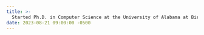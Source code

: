 ```yaml
---
title: >-
  Started Ph.D. in Computer Science at the University of Alabama at Birmingham (UAB)
date: 2023-08-21 09:00:00 -0500
---
```

